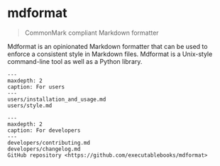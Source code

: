# mdformat

> CommonMark compliant Markdown formatter

Mdformat is an opinionated Markdown formatter
that can be used to enforce a consistent style in Markdown files.
Mdformat is a Unix-style command-line tool as well as a Python library.

```{toctree}
---
maxdepth: 2
caption: For users
---
users/installation_and_usage.md
users/style.md
```

```{toctree}
---
maxdepth: 2
caption: For developers
---
developers/contributing.md
developers/changelog.md
GitHub repository <https://github.com/executablebooks/mdformat>
```
